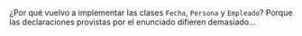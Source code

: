 ¿Por qué vuelvo a implementar las clases `Fecha`, `Persona` y `Empleado`? Porque
las declaraciones provistas por el enunciado difieren demasiado...